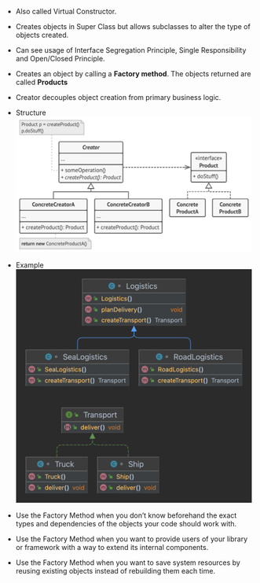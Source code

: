 - Also called Virtual Constructor.

- Creates objects in Super Class but allows subclasses to alter the type of objects created.

- Can see usage of Interface Segregation Principle, Single Responsibility and Open/Closed Principle.

- Creates an object by calling a **Factory method**. The objects returned are called **Products**

- Creator decouples object creation from primary business logic.
- Structure
![img_1.png](img_1.png)
- Example
![img.png](img.png)

- Use the Factory Method when you don’t know beforehand the exact types and dependencies of the objects your code should work with.
- Use the Factory Method when you want to provide users of your library or framework with a way to extend its internal components.
-  Use the Factory Method when you want to save system resources by reusing existing objects instead of rebuilding them each time.

